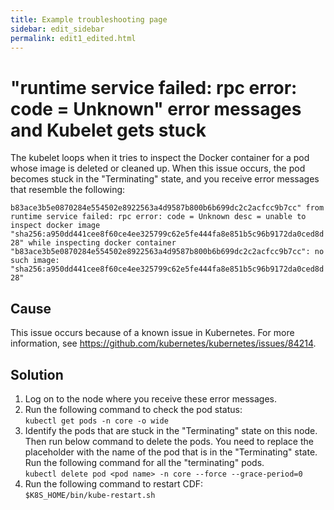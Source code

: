 ```yaml
---
title: Example troubleshooting page
sidebar: edit_sidebar
permalink: edit1_edited.html
---
```


# "runtime service failed: rpc error: code = Unknown" error messages and Kubelet gets stuck 

The kubelet loops when it tries to inspect the Docker container for a pod whose image is deleted or cleaned up. When this issue occurs, the pod becomes stuck in the "Terminating" state, and you receive error messages that resemble the following:

`b83ace3b5e0870284e554502e8922563a4d9587b800b6b699dc2c2acfcc9b7cc" from runtime service failed: rpc error: code = Unknown desc = unable to inspect docker image "sha256:a950dd441cee8f60ce4ee325799c62e5fe444fa8e851b5c96b9172da0ced8d28" while inspecting docker container "b83ace3b5e0870284e554502e8922563a4d9587b800b6b699dc2c2acfcc9b7cc": no such image: "sha256:a950dd441cee8f60ce4ee325799c62e5fe444fa8e851b5c96b9172da0ced8d28"`  



## Cause

This issue occurs because of a known issue in Kubernetes. For more information, see https://github.com/kubernetes/kubernetes/issues/84214.

## Solution

1.  Log on to the node where you receive these error messages.
2.  Run the following command to check the pod status:  
`kubectl get pods -n core -o wide `
4.  Identify the pods that are stuck in the "Terminating" state on this node. Then run below command to delete the pods. You need to replace the <pod name> placeholder with the name of the pod that is in the "Terminating" state. Run the following command for all the "terminating" pods.  
`kubectl delete pod <pod name> -n core --force --grace-period=0`
5.  Run the following command to restart CDF:  
`$K8S_HOME/bin/kube-restart.sh`

